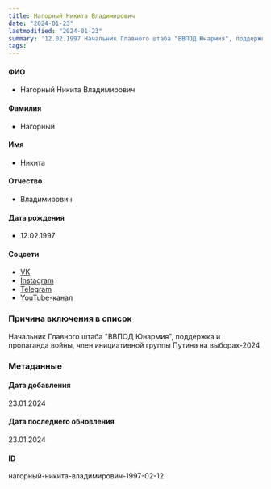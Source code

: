 ```yaml
---
title: Нагорный Никита Владимирович
date: "2024-01-23"
lastmodified: "2024-01-23"
summary: '12.02.1997 Начальник Главного штаба "ВВПОД Юнармия", поддержка и пропаганда войны, член инициативной группы Путина на выборах-2024'
tags: 
---
```

<!--# pp2-->
<!--## Фигурант-->
<!--### Личные данные-->
#### ФИО
- Нагорный Никита Владимирович
#### Фамилия
- Нагорный
#### Имя
- Никита
#### Отчество
- Владимирович
#### Дата рождения
- 12.02.1997
#### Соцсети
- [VK](https://vk.com/nikushkarus)
- [Instagram](www.instagram.com/nikushkarus/)
- [Telegram](t.me/nikitanagornyy)
- [YouTube-канал](https://www.youtube.com/channel/UCSwYtAL0eMZgT7NTgbmqxVA)
### Причина включения в список
Начальник Главного штаба "ВВПОД Юнармия", поддержка и пропаганда войны, член инициативной группы Путина на выборах-2024
### Метаданные
#### Дата добавления
23.01.2024
#### Дата последнего обновления
23.01.2024
#### ID
нагорный-никита-владимирович-1997-02-12
<!--## END;-->
